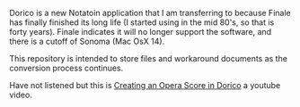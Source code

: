 Dorico is a new Notatoin application that I am transferring to because Finale has finally finished its long life (I started using in the mid 80's, so that is forty years).  Finale indicates it will no longer support the software, and there is a cutoff of Sonoma (Mac OsX 14).  

This repository is intended to store files and workaround documents as the conversion process continues.  

Have not listened but this is [Creating an Opera Score in Dorico](https://youtu.be/vuumCtgdYmo) a youtube video.  
